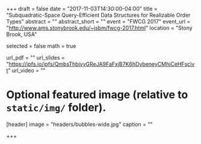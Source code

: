 +++
draft = false
date = "2017-11-03T14:30:00-04:00"
title = "Subquadratic-Space Query-Efficient Data Structures for Realizable Order Types"
abstract = ""
abstract_short = ""
event = "FWCG 2017"
event_url = "http://www.ams.stonybrook.edu/~jsbm/fwcg-2017.html"
location = "Stony Brook, USA"

selected = false
math = true

url_pdf = ""
url_slides = "https://ipfs.io/ipfs/QmbsThbivyGReJA9FaFxjB7K6hDybeneyCMhjCeHFscivt"
url_video = ""

# Optional featured image (relative to `static/img/` folder).
[header]
image = "headers/bubbles-wide.jpg"
caption = ""

+++

<!--Embed your slides or video here using-->
<!--[shortcodes](https://gcushen.github.io/hugo-academic-demo/post/writing-markdown-latex/).-->
<!--Further details can easily be added using *Markdown* and $\rm \LaTeX$ math-->
<!--code. -->
